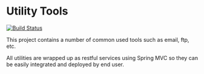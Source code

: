 Utility Tools
=============

[![Build Status](https://travis-ci.org/mcai4gl2/util-tools.svg)](https://travis-ci.org/mcai4gl2/util-tools)

This project contains a number of common used tools such as email, ftp, etc.

All utilities are wrapped up as restful services using Spring MVC so they can be easily integrated and deployed by end user.
